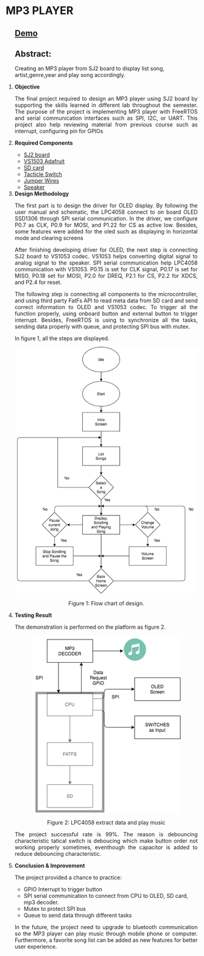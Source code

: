 
<h1> MP3 PLAYER</h1>

<ol>
<h2 align="justify"><a href="https://youtu.be/1AcdeeRvxJo"> Demo</a></h2>
<h2> Abstract:</h2><p> Creating an MP3 player from SJ2 board to display list song, artist,genre,year and play song accordingly.</p>
<li><b>Objective</b></li>
<p align="justify"> The final project required to design an MP3 player using SJ2 board by supporting the skills learned in different lab throughout the semester. The purpose of the project is implementing MP3 player with FreeRTOS and serial communication interfaces such as SPI, I2C, or UART. This project also help reviewing material from previous course such as interrupt, configuring pin for GPIOs </p>
<li><b>Required Components</b></li>
<ul>
<li><a href="https://www.amazon.com/Generic-SJTwo-SJ2-SJSU/dp/B08G9LRPZ8">SJ2 board</a></li>
<li><a href="https://www.adafruit.com/product/1381">VS1503 Adafruit</a></li>
<li><a href="https://www.amazon.com/Samsung-Class-Micro-Adapter-MB-MC32DA/dp/B00WR4IJBE/ref=sr_1_4?dchild=1&keywords=mini+sd+card&qid=1612069567&sr=8-4">SD card</a></li>
<li><a href="https://www.adafruit.com/product/367?gclid=EAIaIQobChMIsdmR57PF7gIVvBatBh0esQ_LEAYYAyABEgLl7_D_BwE">Tacticle Switch</a></li>
<li><a href="https://www.adafruit.com/product/1954">Jumper Wires</a></li>
<li><a href="https://www.amazon.com/NUBWO-Portable-Bluetooth-Speakerphone-BlackBerry/dp/B071GK6193/ref=sr_1_7_sspa?dchild=1&keywords=portable%2Bspeaker&qid=1612069921&refinements=p_36%3A1253503011&rnid=386442011&s=electronics&sr=1-7-spons&spLa=ZW5jcnlwdGVkUXVhbGlmaWVyPUFNNDYySUxRNDdBRlomZW5jcnlwdGVkSWQ9QTA1MTE1MTNYVFlSRFpZRkczRzkmZW5jcnlwdGVkQWRJZD1BMDk0Njc3NzJPTjUyTjJISUlEOVAmd2lkZ2V0TmFtZT1zcF9tdGYmYWN0aW9uPWNsaWNrUmVkaXJlY3QmZG9Ob3RMb2dDbGljaz10cnVl&th=1">Speaker</a></li>
</ul>
<li><b>Design Methodology</b></li>
<p align="justify">The first part is to design the driver for OLED display. By following the user manual and schematic, the LPC4058 connect to on board OLED  SSD1306 through SPI serial communication. In the driver, we configure P0.7 as CLK, P0.9 for MOSI, and P1.22 for CS as active low. Besides, some features were added for the oled such as displaying in horizontal mode and clearing screens </p>
<p align="justify">After finishing developing driver for OLED, the next step is connecting SJ2 board to VS1053 codec. VS1053 helps converting digital signal to analog signal to the speaker. SPI serial communication help LPC4058 communication with VS1053. P0.15 is set for CLK signal, P0.17 is set for MISO, P0.18 set for MOSI, P2.0 for DREQ, P2.1 for CS, P2.2 for XDCS, and P2.4 for reset.</p>
<p align="justify">The following step is connecting all components to the microcontroller, and using third party FatFs API to read meta data from SD card and send correct information to OLED and VS1053 codec. To trigger all the function properly, using onboard button and external button to trigger interrupt. Besides, FreeRTOS is using to synchronize all the tasks, sending data properly with queue, and protecting SPI bus with mutex.</p>

<p>In figure 1, all the steps are displayed.</p>
<img src="./FlowChart.png">
<p align="center">Figure 1: Flow chart of design.</p>
<li><b>Testing Result</b></li>
<p>The demonstration is performed on the platform as figure 2.</p>
<div align="center">
<img  src="./BlockDiagram.png"></div>
<p align="center">Figure 2: LPC4058 extract data and play music</p>
<p align="justify"> The project successful rate is 99%. The reason is debouncing characteristic  tatical switch is deboucing which make button order not working properly sometimes, eventhough the capacitor is added to reduce debouncing characteristic.</p>

<li><b>Conclusion & Improvement</b></li>

<p align="justify">The project provided a chance to practice:</p>
<ul>
<li>GPIO Interrupt to trigger button </li>
<li>SPI serial communication to connect from CPU to OLED, SD card, mp3 decoder. </li>
<li>Mutex to protect SPI bus</li>
<li>Queue to send data through different tasks</li>

</ul>



<p align="justify">In the future, the project need to upgrade to bluetooth communication so the MP3 player can play music through mobile phone or computer. Furthermore, a favorite song list can be added as new features for better user experience.</p>

</ol>
